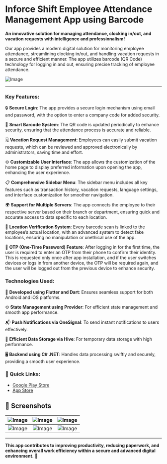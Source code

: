 #  Inforce Shift Employee Attendance Management App using Barcode

**An innovative solution for managing attendance, clocking in/out, and vacation requests with intelligence and professionalism!**

Our app provides a modern digital solution for monitoring employee attendance, streamlining clocking in/out, and handling vacation requests in a secure and efficient manner. The app utilizes barcode (QR Code) technology for logging in and out, ensuring precise tracking of employee attendance.

![Image](https://github.com/user-attachments/assets/9f711ec7-039c-4167-9853-d581822ada28)

---

### Key Features:
🔒 **Secure Login**: The app provides a secure login mechanism using email and password, with the option to enter a company code for added security.

📲 **Smart Barcode System**: The QR code is updated periodically to enhance security, ensuring that the attendance process is accurate and reliable.

🗓️ **Vacation Request Management**: Employees can easily submit vacation requests, which can be reviewed and approved electronically by administrators, saving time and effort.

⚙️ **Customizable User Interface**: The app allows the customization of the home page to display preferred information upon opening the app, enhancing the user experience.

📋 **Comprehensive Sidebar Menu**: The sidebar menu includes all key features such as transaction history, vacation requests, language settings, and interface customization for smoother navigation.

🌍 **Support for Multiple Servers**: The app connects the employee to their respective server based on their branch or department, ensuring quick and accurate access to data specific to each location.

📍 **Location Verification System**: Every barcode scan is linked to the employee’s actual location, with an advanced system to detect fake locations, ensuring no manipulation or unethical use of the app.

🔐 **OTP (One-Time Password) Feature**: After logging in for the first time, the user is required to enter an OTP from their phone to confirm their identity. This is requested only once after app installation, and if the user switches devices or logs in from another device, the OTP will be required again, and the user will be logged out from the previous device to enhance security.

### Technologies Used:
📱 **Developed using Flutter and Dart**: Ensures seamless support for both Android and iOS platforms.

⚙️ **State Management using Provider**: For efficient state management and smooth app performance.

📬 **Push Notifications via OneSignal**: To send instant notifications to users effectively.

💾 **Efficient Data Storage via Hive**: For temporary data storage with high performance.

🖥️ **Backend using C# .NET**: Handles data processing swiftly and securely, providing a smooth user experience.


### 🔗 Quick Links:
- [Google Play Store](https://play.google.com/store/apps/details?id=com.inforce.mobilpdks&hl=tr)
- [App Store](https://apps.apple.com/tr/app/inforce-shift/id6468493153)


## 📲 Screenshots








| ![Image](https://github.com/user-attachments/assets/1e97b897-844a-40b8-8804-d259683111cf) | ![Image](https://github.com/user-attachments/assets/969f60cc-ea4e-4bc0-af1d-9a006430fddf) | ![Image](https://github.com/user-attachments/assets/029d3809-414c-4911-991c-dbf0f24b33f7) |
|:------------------------:|:------------------------:|:------------------------:|
| ![Image](https://github.com/user-attachments/assets/db3ba7d8-dc67-4d11-b4a3-27d7e2476639) | ![Image](https://github.com/user-attachments/assets/5d2384c8-fcd3-435b-941c-a357c238583c) | ![Image](https://github.com/user-attachments/assets/95f0fa49-c7b3-4878-b97d-22a4f28f0725) |

---


**This app contributes to improving productivity, reducing paperwork, and enhancing overall work efficiency within a secure and advanced digital environment.** 🚀
